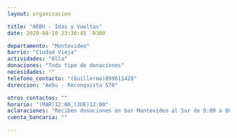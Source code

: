 ```yaml
---
layout: organizacion

title: "AEBU - Idas y Vueltas"
date: 2020-08-10 23:30:45 -0300

departamento: "Montevideo"
barrio: "Ciudad Vieja"
actividades: "Olla"
donaciones: "Todo tipo de donaciones"
necesidades: ""
telefono_contacto: "(Guillermo)099611428"
direccion: "Aebu - Reconquista 570"

otros_contactos: ""
horario: "(MAR)12:00,(JUE)12:00"
aclaraciones: "Reciben donaciones en bar Montevideo al Sur de 9:00 a 00:00"
cuenta_bancaria: ""

---
```

